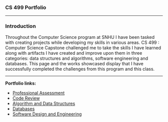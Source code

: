 
### CS 499 Portfolio
---

### Introduction

Throughout the Computer Science program at SNHU I have been tasked with creating projects while developing my skills in various areas.  CS 499 : Computer Science Capstone challenged me to take the skills I have learned along with artifacts I have created and improve upon them in three categories: data structures and algorithms, software engineering and databases.  This page and the works showcased display that I have successfully completed the challenges from this program and this class.




---

**Portfolio links:**
- [Professional Assessment](https://katieescholten.github.io/KScapstone.github.io/ProfessionalAssessment.html)
- [Code Review](https://youtu.be/gfZkRcxmfgI)
- [Algorithm and Data Structures](https://katieescholten.github.io/KScapstone.github.io/algorithm_and_data_structures/algorithm_and_datastructures.html)
- [Databases](https://katieescholten.github.io/KScapstone.github.io/databases/databases.html)
- [Software Design and Engineering](https://katieescholten.github.io/KScapstone.github.io/software_design_and_engineering/software_design_and_engineering.html)












